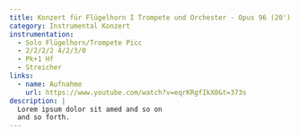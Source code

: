 ```yaml
---
title: Konzert für Flügelhorn I Trompete und Orchester - Opus 96 (20')
category: Instrumental Konzert
instrumentation:
  - Solo Flügelhorn/Trompete Picc
  - 2/2/2/2 4/2/3/0
  - Pk+1 Hf
  - Streicher
links:
  - name: Aufnahme
    url: https://www.youtube.com/watch?v=eqrKRgfIkX0&t=373s
description: |
  Lorem ipsum dolor sit amed and so on
  and so forth.
---
```

